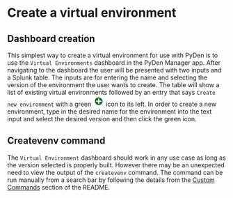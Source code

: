 # Create a virtual environment
## Dashboard creation
This simplest way to create a virtual environment for use with PyDen is to use the `Virtual Environments` dashboard in the PyDen Manager app. After navigating to the dashboard the user will be presented with two inputs and a Splunk table. The inputs are for entering the name and selecting the version of the environment the user wants to create. The table will show a list of existing virtual environments followed by an entry that says `Create new environment` with a green ![icon-plus-circle](../media/icon-plus-circle.png) icon to its left. In order to create a new environment, type in the desired name for the environment into the text input and select the desired version and then click the green icon.

## Createvenv command
The `Virtual Environment` dashboard should work in any use case as long as the version selected is properly built. However there may be an unexpected need to view the output of the `createvenv` command. The command can be run manually from a search bar by following the details from the [Custom Commands](../../README.md#custom-commands) section of the README.